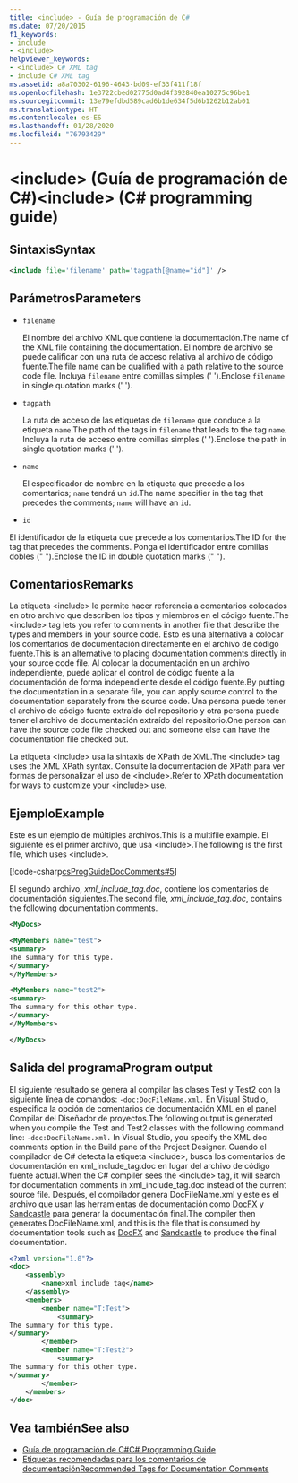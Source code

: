 ```yaml
---
title: <include> - Guía de programación de C#
ms.date: 07/20/2015
f1_keywords:
- include
- <include>
helpviewer_keywords:
- <include> C# XML tag
- include C# XML tag
ms.assetid: a8a70302-6196-4643-bd09-ef33f411f18f
ms.openlocfilehash: 1e3722cbed02775d0ad4f392840ea10275c96be1
ms.sourcegitcommit: 13e79efdbd589cad6b1de634f5d6b1262b12ab01
ms.translationtype: HT
ms.contentlocale: es-ES
ms.lasthandoff: 01/28/2020
ms.locfileid: "76793429"
---
```

# <a name="include-c-programming-guide"></a><span data-ttu-id="198f3-102">\<include> (Guía de programación de C#)</span><span class="sxs-lookup"><span data-stu-id="198f3-102">\<include> (C# programming guide)</span></span>

## <a name="syntax"></a><span data-ttu-id="198f3-103">Sintaxis</span><span class="sxs-lookup"><span data-stu-id="198f3-103">Syntax</span></span>

```xml
<include file='filename' path='tagpath[@name="id"]' />
```

## <a name="parameters"></a><span data-ttu-id="198f3-104">Parámetros</span><span class="sxs-lookup"><span data-stu-id="198f3-104">Parameters</span></span>

- `filename`

  <span data-ttu-id="198f3-105">El nombre del archivo XML que contiene la documentación.</span><span class="sxs-lookup"><span data-stu-id="198f3-105">The name of the XML file containing the documentation.</span></span> <span data-ttu-id="198f3-106">El nombre de archivo se puede calificar con una ruta de acceso relativa al archivo de código fuente.</span><span class="sxs-lookup"><span data-stu-id="198f3-106">The file name can be qualified with a path relative to the source code file.</span></span> <span data-ttu-id="198f3-107">Incluya `filename` entre comillas simples (' ').</span><span class="sxs-lookup"><span data-stu-id="198f3-107">Enclose `filename` in single quotation marks (' ').</span></span>

- `tagpath`

  <span data-ttu-id="198f3-108">La ruta de acceso de las etiquetas de `filename` que conduce a la etiqueta `name`.</span><span class="sxs-lookup"><span data-stu-id="198f3-108">The path of the tags in `filename` that leads to the tag `name`.</span></span> <span data-ttu-id="198f3-109">Incluya la ruta de acceso entre comillas simples (' ').</span><span class="sxs-lookup"><span data-stu-id="198f3-109">Enclose the path in single quotation marks (' ').</span></span>

- `name`

  <span data-ttu-id="198f3-110">El especificador de nombre en la etiqueta que precede a los comentarios; `name` tendrá un `id`.</span><span class="sxs-lookup"><span data-stu-id="198f3-110">The name specifier in the tag that precedes the comments; `name` will have an `id`.</span></span>

- `id`

<span data-ttu-id="198f3-111">El identificador de la etiqueta que precede a los comentarios.</span><span class="sxs-lookup"><span data-stu-id="198f3-111">The ID for the tag that precedes the comments.</span></span> <span data-ttu-id="198f3-112">Ponga el identificador entre comillas dobles (" ").</span><span class="sxs-lookup"><span data-stu-id="198f3-112">Enclose the ID in double quotation marks (" ").</span></span>

## <a name="remarks"></a><span data-ttu-id="198f3-113">Comentarios</span><span class="sxs-lookup"><span data-stu-id="198f3-113">Remarks</span></span>

<span data-ttu-id="198f3-114">La etiqueta \<include> le permite hacer referencia a comentarios colocados en otro archivo que describen los tipos y miembros en el código fuente.</span><span class="sxs-lookup"><span data-stu-id="198f3-114">The \<include> tag lets you refer to comments in another file that describe the types and members in your source code.</span></span> <span data-ttu-id="198f3-115">Esto es una alternativa a colocar los comentarios de documentación directamente en el archivo de código fuente.</span><span class="sxs-lookup"><span data-stu-id="198f3-115">This is an alternative to placing documentation comments directly in your source code file.</span></span> <span data-ttu-id="198f3-116">Al colocar la documentación en un archivo independiente, puede aplicar el control de código fuente a la documentación de forma independiente desde el código fuente.</span><span class="sxs-lookup"><span data-stu-id="198f3-116">By putting the documentation in a separate file, you can apply source control to the documentation separately from the source code.</span></span> <span data-ttu-id="198f3-117">Una persona puede tener el archivo de código fuente extraído del repositorio y otra persona puede tener el archivo de documentación extraído del repositorio.</span><span class="sxs-lookup"><span data-stu-id="198f3-117">One person can have the source code file checked out and someone else can have the documentation file checked out.</span></span>

<span data-ttu-id="198f3-118">La etiqueta \<include> usa la sintaxis de XPath de XML.</span><span class="sxs-lookup"><span data-stu-id="198f3-118">The \<include> tag uses the XML XPath syntax.</span></span> <span data-ttu-id="198f3-119">Consulte la documentación de XPath para ver formas de personalizar el uso de \<include>.</span><span class="sxs-lookup"><span data-stu-id="198f3-119">Refer to XPath documentation for ways to customize your \<include> use.</span></span>

## <a name="example"></a><span data-ttu-id="198f3-120">Ejemplo</span><span class="sxs-lookup"><span data-stu-id="198f3-120">Example</span></span>

<span data-ttu-id="198f3-121">Este es un ejemplo de múltiples archivos.</span><span class="sxs-lookup"><span data-stu-id="198f3-121">This is a multifile example.</span></span> <span data-ttu-id="198f3-122">El siguiente es el primer archivo, que usa \<include>.</span><span class="sxs-lookup"><span data-stu-id="198f3-122">The following is the first file, which uses \<include>.</span></span>

[!code-csharp[csProgGuideDocComments#5](~/samples/snippets/csharp/VS_Snippets_VBCSharp/csProgGuideDocComments/CS/DocComments.cs#5)]

<span data-ttu-id="198f3-123">El segundo archivo, *xml_include_tag.doc*, contiene los comentarios de documentación siguientes.</span><span class="sxs-lookup"><span data-stu-id="198f3-123">The second file, *xml_include_tag.doc*, contains the following documentation comments.</span></span>

```xml
<MyDocs>

<MyMembers name="test">
<summary>
The summary for this type.
</summary>
</MyMembers>

<MyMembers name="test2">
<summary>
The summary for this other type.
</summary>
</MyMembers>

</MyDocs>
```

## <a name="program-output"></a><span data-ttu-id="198f3-124">Salida del programa</span><span class="sxs-lookup"><span data-stu-id="198f3-124">Program output</span></span>

<span data-ttu-id="198f3-125">El siguiente resultado se genera al compilar las clases Test y Test2 con la siguiente línea de comandos: `-doc:DocFileName.xml.` En Visual Studio, especifica la opción de comentarios de documentación XML en el panel Compilar del Diseñador de proyectos.</span><span class="sxs-lookup"><span data-stu-id="198f3-125">The following output is generated when you compile the Test and Test2 classes with the following command line: `-doc:DocFileName.xml.` In Visual Studio, you specify the XML doc comments option in the Build pane of the Project Designer.</span></span> <span data-ttu-id="198f3-126">Cuando el compilador de C# detecta la etiqueta \<include>, busca los comentarios de documentación en xml_include_tag.doc en lugar del archivo de código fuente actual.</span><span class="sxs-lookup"><span data-stu-id="198f3-126">When the C# compiler sees the \<include> tag, it will search for documentation comments in xml_include_tag.doc instead of the current source file.</span></span> <span data-ttu-id="198f3-127">Después, el compilador genera DocFileName.xml y este es el archivo que usan las herramientas de documentación como [DocFX](https://dotnet.github.io/docfx/) y [Sandcastle](https://github.com/EWSoftware/SHFB) para generar la documentación final.</span><span class="sxs-lookup"><span data-stu-id="198f3-127">The compiler then generates DocFileName.xml, and this is the file that is consumed by documentation tools such as [DocFX](https://dotnet.github.io/docfx/) and [Sandcastle](https://github.com/EWSoftware/SHFB) to produce the final documentation.</span></span>  
  
```xml
<?xml version="1.0"?>
<doc>
    <assembly>
        <name>xml_include_tag</name>
    </assembly>
    <members>
        <member name="T:Test">
            <summary>
The summary for this type.   
</summary>   
        </member>   
        <member name="T:Test2">   
            <summary>   
The summary for this other type.   
</summary>   
        </member>   
    </members>   
</doc>   
```  
  
## <a name="see-also"></a><span data-ttu-id="198f3-128">Vea también</span><span class="sxs-lookup"><span data-stu-id="198f3-128">See also</span></span>

- [<span data-ttu-id="198f3-129">Guía de programación de C#</span><span class="sxs-lookup"><span data-stu-id="198f3-129">C# Programming Guide</span></span>](../index.md)
- [<span data-ttu-id="198f3-130">Etiquetas recomendadas para los comentarios de documentación</span><span class="sxs-lookup"><span data-stu-id="198f3-130">Recommended Tags for Documentation Comments</span></span>](./recommended-tags-for-documentation-comments.md)
